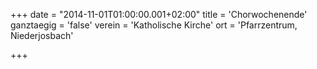 +++
date = "2014-11-01T01:00:00.001+02:00"
title = 'Chorwochenende'
ganztaegig = 'false'
verein = 'Katholische Kirche'
ort = 'Pfarrzentrum, Niederjosbach'

+++

      